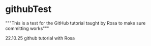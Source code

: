 # githubTest
"""This is a test for the GitHub tutorial taught by Rosa to make sure committing works"""


22.10.25 github tutorial with Rosa
